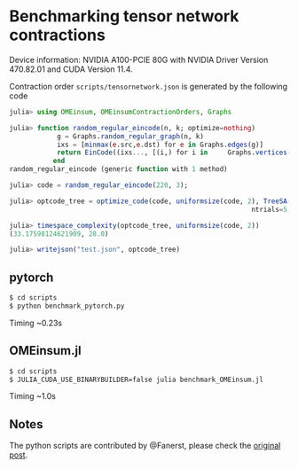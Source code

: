 # Benchmarking tensor network contractions

Device information: NVIDIA A100-PCIE 80G with NVIDIA Driver Version 470.82.01 and CUDA Version 11.4.

Contraction order `scripts/tensornetwork.json` is generated by the following code
```julia
julia> using OMEinsum, OMEinsumContractionOrders, Graphs

julia> function random_regular_eincode(n, k; optimize=nothing)
            g = Graphs.random_regular_graph(n, k)
            ixs = [minmax(e.src,e.dst) for e in Graphs.edges(g)]
            return EinCode((ixs..., [(i,) for i in     Graphs.vertices(g)]...), ())
           end
random_regular_eincode (generic function with 1 method)

julia> code = random_regular_eincode(220, 3);

julia> optcode_tree = optimize_code(code, uniformsize(code, 2), TreeSA(sc_target=29, βs=0.1:0.1:20,
                                                             ntrials=5, niters=30, sc_weight=2.0));

julia> timespace_complexity(optcode_tree, uniformsize(code, 2))
(33.17598124621909, 28.0)

julia> writejson("test.json", optcode_tree)
```

## pytorch

```bash
$ cd scripts
$ python benchmark_pytorch.py
```

Timing ~0.23s

## OMEinsum.jl

```bash
$ cd scripts
$ JULIA_CUDA_USE_BINARYBUILDER=false julia benchmark_OMEinsum.jl
```

Timing ~1.0s


## Notes
The python scripts are contributed by @Fanerst, please check the [original post](https://github.com/under-Peter/OMEinsum.jl/issues/133#issuecomment-1003662057).
